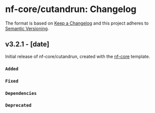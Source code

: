 # nf-core/cutandrun: Changelog

The format is based on [Keep a Changelog](https://keepachangelog.com/en/1.0.0/)
and this project adheres to [Semantic Versioning](https://semver.org/spec/v2.0.0.html).

## v3.2.1 - [date]

Initial release of nf-core/cutandrun, created with the [nf-core](https://nf-co.re/) template.

### `Added`

### `Fixed`

### `Dependencies`

### `Deprecated`
